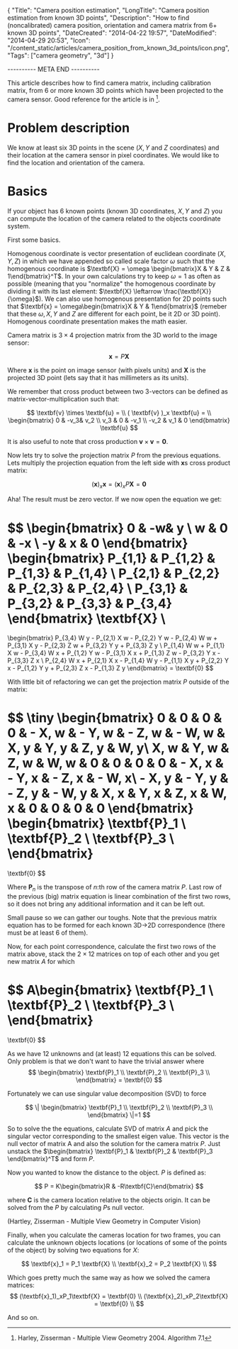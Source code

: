 {
    "Title": "Camera position estimation",
    "LongTitle": "Camera position estimation from known 3D points",
    "Description": "How to find (noncalibrated) camera position, orientation and camera matrix from 6+ known 3D points",
    "DateCreated": "2014-04-22 19:57",
    "DateModified": "2014-04-29 20:53",
    "Icon": "/content_static/articles/camera_position_from_known_3d_points/icon.png",
    "Tags": ["camera geometry", "3d"]
}

---------- META END ----------

This article describes how to find camera matrix, including calibration matrix, from 6 or more known 3D points which have been projected to the camera sensor. Good reference for the article is in [^hza71].

# Problem description

We know at least six 3D points in the scene ($X, Y$ and $Z$ coordinates) and their location at the camera sensor in pixel coordinates. We would like to find the location and orientation of the camera.

# Basics

If your object has 6 known points (known 3D coordinates, $X, Y$ and $Z$) you can compute the location of the camera related to the objects coordinate system.

First some basics. 

Homogenous coordinate is vector presentation of euclidean coordinate $(X,Y,Z)$ in which we have appended so called scale factor $\omega$ such that the homogenous coordinate is $\textbf{X} = \omega \begin{bmatrix}X & Y & Z & 1\end{bmatrix}^T$. In your own calculations try to keep $\omega=1$ as often as possible (meaning that you "normalize" the homogenous coordinate by dividing it with its last element: $\textbf{X} \leftarrow \frac{\textbf{X}}{\omega}$). We can also use homogenous presentation for 2D points such that $\textbf{x} = \omega\begin{bmatrix}X & Y & 1\end{bmatrix}$ (remeber that these $\omega, X,Y$ and $Z$ are different for each point, be it 2D or 3D point). Homogenous coordinate presentation makes the math easier.

Camera matrix is $3\times4$ projection matrix from the 3D world to the image sensor:

$$
\textbf{x} = P\textbf{X}
$$

Where $\textbf{x}$ is the point on image sensor (with pixels units) and $\textbf{X}$ is the projected 3D point (lets say that it has millimeters as its units).

We remember that cross product between two 3-vectors can be defined as matrix-vector-multiplication such that:

$$
\textbf{v} \times \textbf{u} = \\
 ( \textbf{v} )_x \textbf{u} = \\
\begin{bmatrix}
        0 & -v_3& v_2 \\
        v_3 & 0 & -v_1 \\
        -v_2 & v_1 & 0
\end{bmatrix}
\textbf{u}
$$

It is also useful to note that cross production $\textbf{v} \times \textbf{v} = \textbf{0}$.

Now lets try to solve the projection matrix $P$ from the previous equations. Lets multiply the projection equation from the left side with $\textbf{x}$s cross product matrix:

$$
(\textbf{x})_x\textbf{x} = (\textbf{x})_xP\textbf{X} = \textbf{0}
$$

Aha! The result must be zero vector. If we now open the equation we get:

$$
    \begin{bmatrix}
        0 & -w& y \\
        w & 0 & -x \\
        -y & x & 0
    \end{bmatrix}
    \begin{bmatrix}
            P_{1,1} & P_{1,2} & P_{1,3} & P_{1,4} \\
            P_{2,1} & P_{2,2} & P_{2,3} & P_{2,4} \\
            P_{3,1} & P_{3,2} & P_{3,3} & P_{3,4}
    \end{bmatrix}
    \textbf{X}
\\
=

\begin{bmatrix}
 P_{3,4} W y - P_{2,1} X w - P_{2,2} Y w - P_{2,4} W w + P_{3,1} X y - P_{2,3} Z w + P_{3,2} Y y + P_{3,3} Z y \\
 P_{1,4} W w + P_{1,1} X w - P_{3,4} W x + P_{1,2} Y w - P_{3,1} X x + P_{1,3} Z w - P_{3,2} Y x - P_{3,3} Z x \\
 P_{2,4} W x + P_{2,1} X x - P_{1,4} W y - P_{1,1} X y + P_{2,2} Y x - P_{1,2} Y y + P_{2,3} Z x - P_{1,3} Z y
\end{bmatrix} = \textbf{0}
$$

With little bit of refactoring we can get the projection matrix $P$ outside of the matrix:

$$
\tiny
\begin{bmatrix} 0 & 0 & 0 & 0 & - X\, w & - Y\, w & - Z\, w & - W\, w & X\, y & Y\, y & Z\, y & W\, y\\ X\, w & Y\, w & Z\, w & W\, w & 0 & 0 & 0 & 0 & - X\, x & - Y\, x & - Z\, x & - W\, x\\ - X\, y & - Y\, y & - Z\, y & - W\, y & X\, x & Y\, x & Z\, x & W\, x & 0 & 0 & 0 & 0 \end{bmatrix}
\begin{bmatrix}
    \textbf{P}_1 \\
    \textbf{P}_2 \\
    \textbf{P}_3 \\
\end{bmatrix}
= 
\textbf{0}
$$

Where $\textbf{P}_n$ is the transpose of $n$:th row of the camera matrix $P$. Last row of the previous (big) matrix equation is linear combination of the first two rows, so it does not bring any additional information and it can be left out.

Small pause so we can gather our toughs. Note that the previous matrix equation has to be formed for each known 3D->2D correspondence (there must be at least 6 of them).

Now, for each point correspondence, calculate the first two rows of the matrix above, stack the $2\times12$ matrices on top of each other and you get new matrix $A$ for which

$$
A\begin{bmatrix}
    \textbf{P}_1 \\
    \textbf{P}_2 \\
    \textbf{P}_3 \\
\end{bmatrix}
= 
\textbf{0}
$$

As we have 12 unknowns and (at least) 12 equations this can be solved. Only problem is that we don't want to have the trivial answer where 
$$
\begin{bmatrix}
    \textbf{P}_1 \\
    \textbf{P}_2 \\
    \textbf{P}_3 \\
\end{bmatrix} = \textbf{0}
$$

Fortunately we can use singular value decomposition (SVD) to force 

$$
\|
\begin{bmatrix}
    \textbf{P}_1 \\
    \textbf{P}_2 \\
    \textbf{P}_3 \\
\end{bmatrix}
\|=1
$$

So to solve the the equations, calculate SVD of matrix $A$ and pick the singular vector corresponding to the smallest eigen value. This vector is the null vector of matrix A and also the solution for the camera matrix $P$. Just unstack the $\begin{bmatrix} \textbf{P}_1 & \textbf{P}_2 & \textbf{P}_3 \end{bmatrix}^T$ and form $P$.

Now you wanted to know the distance to the object. $P$ is defined as:

$$
P = K\begin{bmatrix}R & -R\textbf{C}\end{bmatrix}
$$

where $\textbf{C}$ is the camera location relative to the objects origin. It can be solved from the $P$ by calculating $P$s null vector.

(Hartley, Zisserman - Multiple View Geometry in Computer Vision)

Finally, when you calculate the cameras location for two frames, you can calculate the unknown objects locations (or locations of some of the points of the object) by solving two equations for $X$:

$$
\textbf{x}_1 = P_1 \textbf{X} \\
\textbf{x}_2 = P_2 \textbf{X} \\
$$

Which goes pretty much the same way as how we solved the camera matrices:
$$
(\textbf{x}_1)_xP_1\textbf{X} = \textbf{0} \\
(\textbf{x}_2)_xP_2\textbf{X} = \textbf{0} \\
$$

And so on.


[^hza71]: Harley, Zisserman - Multiple View Geometry 2004. Algorithm 7.1
